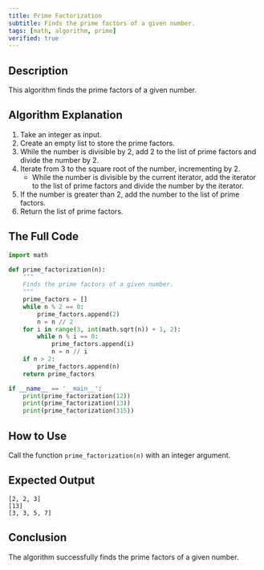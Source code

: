 ```yaml
---
title: Prime Factorization
subtitle: Finds the prime factors of a given number.
tags: [math, algorithm, prime]
verified: true
---
```


## Description
This algorithm finds the prime factors of a given number.

## Algorithm Explanation
1. Take an integer as input.
2. Create an empty list to store the prime factors.
3. While the number is divisible by 2, add 2 to the list of prime factors and divide the number by 2.
4. Iterate from 3 to the square root of the number, incrementing by 2.
    * While the number is divisible by the current iterator, add the iterator to the list of prime factors and divide the number by the iterator.
5. If the number is greater than 2, add the number to the list of prime factors.
6. Return the list of prime factors.

## The Full Code
```python
import math

def prime_factorization(n):
    """
    Finds the prime factors of a given number.
    """
    prime_factors = []
    while n % 2 == 0:
        prime_factors.append(2)
        n = n // 2
    for i in range(3, int(math.sqrt(n)) + 1, 2):
        while n % i == 0:
            prime_factors.append(i)
            n = n // i
    if n > 2:
        prime_factors.append(n)
    return prime_factors

if __name__ == '__main__':
    print(prime_factorization(12))
    print(prime_factorization(13))
    print(prime_factorization(315))
```

## How to Use
Call the function `prime_factorization(n)` with an integer argument.

## Expected Output
```
[2, 2, 3]
[13]
[3, 3, 5, 7]
```

## Conclusion
The algorithm successfully finds the prime factors of a given number.
